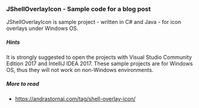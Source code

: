 ### JShellOverlayIcon - Sample code for a blog post

JShellOverlayIcon is sample project - written in C# and Java - for icon overlays under Windows OS.

##### Hints

It is strongly suggested to open the projects with Visual Studio Community Edition 2017 and IntelliJ IDEA 2017. These sample projects are for Windows OS, thus they will not work on non-Windows environments.

##### More to read

* https://andrastornai.com/tag/shell-overlay-icon/
